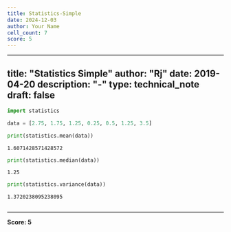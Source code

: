 ```yaml
---
title: Statistics-Simple
date: 2024-12-03
author: Your Name
cell_count: 7
score: 5
---
```


---
title: "Statistics Simple"
author: "Rj"
date: 2019-04-20
description: "-"
type: technical_note
draft: false
---

```python
import statistics
```


```python
data = [2.75, 1.75, 1.25, 0.25, 0.5, 1.25, 3.5]
```


```python
print(statistics.mean(data))
```

    1.6071428571428572



```python
print(statistics.median(data))
```

    1.25



```python
print(statistics.variance(data))
```

    1.3720238095238095



```python

```


---
**Score: 5**